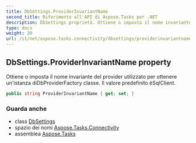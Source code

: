 ```yaml
---
title: DbSettings.ProviderInvariantName
second_title: Riferimento all'API di Aspose.Tasks per .NET
description: DbSettings proprietà. Ottiene o imposta il nome invariante del provider utilizzato per ottenere unistanza diDbProviderFactory classe.  Il valore predefinito èSqlClient.
type: docs
weight: 20
url: /it/net/aspose.tasks.connectivity/dbsettings/providerinvariantname/
---
```

## DbSettings.ProviderInvariantName property

Ottiene o imposta il nome invariante del provider utilizzato per ottenere un'istanza diDbProviderFactory classe.  Il valore predefinito èSqlClient.

```csharp
public string ProviderInvariantName { get; set; }
```

### Guarda anche

* class [DbSettings](../)
* spazio dei nomi [Aspose.Tasks.Connectivity](../../dbsettings/)
* assemblea [Aspose.Tasks](../../../)


